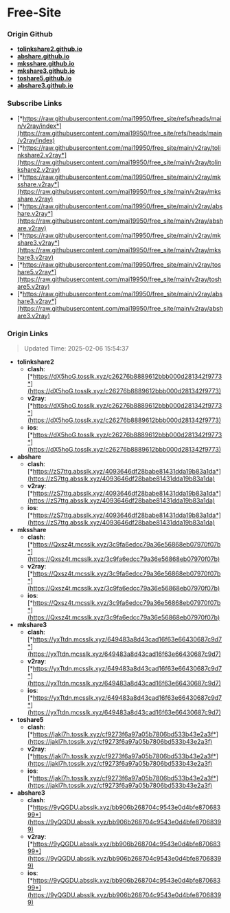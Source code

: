 # Free-Site

### Origin Github

- [**tolinkshare2.github.io**](https://github.com/tolinkshare2/tolinkshare2.github.io)
- [**abshare.github.io**](https://github.com/abshare/abshare.github.io)
- [**mksshare.github.io**](https://github.com/mksshare/mksshare.github.io)
- [**mkshare3.github.io**](https://github.com/mkshare3/mkshare3.github.io)
- [**toshare5.github.io**](https://github.com/toshare5/toshare5.github.io)
- [**abshare3.github.io**](https://github.com/abshare3/abshare3.github.io)

### Subscribe Links

- [*https://raw.githubusercontent.com/mai19950/free_site/refs/heads/main/v2ray/index*](https://raw.githubusercontent.com/mai19950/free_site/refs/heads/main/v2ray/index)
- [*https://raw.githubusercontent.com/mai19950/free_site/main/v2ray/tolinkshare2.v2ray*](https://raw.githubusercontent.com/mai19950/free_site/main/v2ray/tolinkshare2.v2ray)
- [*https://raw.githubusercontent.com/mai19950/free_site/main/v2ray/mksshare.v2ray*](https://raw.githubusercontent.com/mai19950/free_site/main/v2ray/mksshare.v2ray)
- [*https://raw.githubusercontent.com/mai19950/free_site/main/v2ray/abshare.v2ray*](https://raw.githubusercontent.com/mai19950/free_site/main/v2ray/abshare.v2ray)
- [*https://raw.githubusercontent.com/mai19950/free_site/main/v2ray/mkshare3.v2ray*](https://raw.githubusercontent.com/mai19950/free_site/main/v2ray/mkshare3.v2ray)
- [*https://raw.githubusercontent.com/mai19950/free_site/main/v2ray/toshare5.v2ray*](https://raw.githubusercontent.com/mai19950/free_site/main/v2ray/toshare5.v2ray)
- [*https://raw.githubusercontent.com/mai19950/free_site/main/v2ray/abshare3.v2ray*](https://raw.githubusercontent.com/mai19950/free_site/main/v2ray/abshare3.v2ray)

### Origin Links

> Updated Time: 2025-02-06 15:54:37

- **tolinkshare2**
  - **clash**: [*https://dX5hoG.tosslk.xyz/c26276b8889612bbb000d281342f9773*](https://dX5hoG.tosslk.xyz/c26276b8889612bbb000d281342f9773)
  - **v2ray**: [*https://dX5hoG.tosslk.xyz/c26276b8889612bbb000d281342f9773*](https://dX5hoG.tosslk.xyz/c26276b8889612bbb000d281342f9773)
  - **ios**: [*https://dX5hoG.tosslk.xyz/c26276b8889612bbb000d281342f9773*](https://dX5hoG.tosslk.xyz/c26276b8889612bbb000d281342f9773)
- **abshare**
  - **clash**: [*https://zS7ttg.absslk.xyz/4093646df28babe81431dda19b83a1da*](https://zS7ttg.absslk.xyz/4093646df28babe81431dda19b83a1da)
  - **v2ray**: [*https://zS7ttg.absslk.xyz/4093646df28babe81431dda19b83a1da*](https://zS7ttg.absslk.xyz/4093646df28babe81431dda19b83a1da)
  - **ios**: [*https://zS7ttg.absslk.xyz/4093646df28babe81431dda19b83a1da*](https://zS7ttg.absslk.xyz/4093646df28babe81431dda19b83a1da)
- **mksshare**
  - **clash**: [*https://Qxsz4t.mcsslk.xyz/3c9fa6edcc79a36e56868eb07970f07b*](https://Qxsz4t.mcsslk.xyz/3c9fa6edcc79a36e56868eb07970f07b)
  - **v2ray**: [*https://Qxsz4t.mcsslk.xyz/3c9fa6edcc79a36e56868eb07970f07b*](https://Qxsz4t.mcsslk.xyz/3c9fa6edcc79a36e56868eb07970f07b)
  - **ios**: [*https://Qxsz4t.mcsslk.xyz/3c9fa6edcc79a36e56868eb07970f07b*](https://Qxsz4t.mcsslk.xyz/3c9fa6edcc79a36e56868eb07970f07b)
- **mkshare3**
  - **clash**: [*https://yxTtdn.mcsslk.xyz/649483a8d43cad16f63e66430687c9d7*](https://yxTtdn.mcsslk.xyz/649483a8d43cad16f63e66430687c9d7)
  - **v2ray**: [*https://yxTtdn.mcsslk.xyz/649483a8d43cad16f63e66430687c9d7*](https://yxTtdn.mcsslk.xyz/649483a8d43cad16f63e66430687c9d7)
  - **ios**: [*https://yxTtdn.mcsslk.xyz/649483a8d43cad16f63e66430687c9d7*](https://yxTtdn.mcsslk.xyz/649483a8d43cad16f63e66430687c9d7)
- **toshare5**
  - **clash**: [*https://jakl7h.tosslk.xyz/cf9273f6a97a05b7806bd533b43e2a3f*](https://jakl7h.tosslk.xyz/cf9273f6a97a05b7806bd533b43e2a3f)
  - **v2ray**: [*https://jakl7h.tosslk.xyz/cf9273f6a97a05b7806bd533b43e2a3f*](https://jakl7h.tosslk.xyz/cf9273f6a97a05b7806bd533b43e2a3f)
  - **ios**: [*https://jakl7h.tosslk.xyz/cf9273f6a97a05b7806bd533b43e2a3f*](https://jakl7h.tosslk.xyz/cf9273f6a97a05b7806bd533b43e2a3f)
- **abshare3**
  - **clash**: [*https://9yQGDU.absslk.xyz/bb906b268704c9543e0d4bfe87068399*](https://9yQGDU.absslk.xyz/bb906b268704c9543e0d4bfe87068399)
  - **v2ray**: [*https://9yQGDU.absslk.xyz/bb906b268704c9543e0d4bfe87068399*](https://9yQGDU.absslk.xyz/bb906b268704c9543e0d4bfe87068399)
  - **ios**: [*https://9yQGDU.absslk.xyz/bb906b268704c9543e0d4bfe87068399*](https://9yQGDU.absslk.xyz/bb906b268704c9543e0d4bfe87068399)
